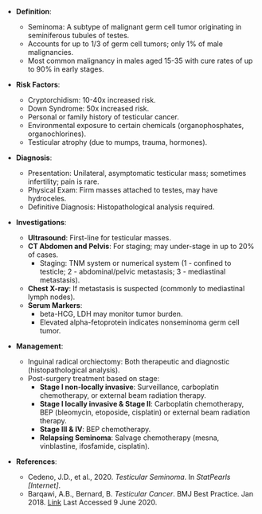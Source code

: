 - **Definition**: 
  - Seminoma: A subtype of malignant germ cell tumor originating in seminiferous tubules of testes.
  - Accounts for up to 1/3 of germ cell tumors; only 1% of male malignancies.
  - Most common malignancy in males aged 15-35 with cure rates of up to 90% in early stages.

- **Risk Factors**:
  - Cryptorchidism: 10-40x increased risk.
  - Down Syndrome: 50x increased risk.
  - Personal or family history of testicular cancer.
  - Environmental exposure to certain chemicals (organophosphates, organochlorines).
  - Testicular atrophy (due to mumps, trauma, hormones).

- **Diagnosis**:
  - Presentation: Unilateral, asymptomatic testicular mass; sometimes infertility; pain is rare.
  - Physical Exam: Firm masses attached to testes, may have hydroceles.
  - Definitive Diagnosis: Histopathological analysis required.

- **Investigations**:
  - **Ultrasound**: First-line for testicular masses.
  - **CT Abdomen and Pelvis**: For staging; may under-stage in up to 20% of cases.
    - Staging: TNM system or numerical system (1 - confined to testicle; 2 - abdominal/pelvic metastasis; 3 - mediastinal metastasis).
  - **Chest X-ray**: If metastasis is suspected (commonly to mediastinal lymph nodes).
  - **Serum Markers**: 
    - beta-HCG, LDH may monitor tumor burden.
    - Elevated alpha-fetoprotein indicates nonseminoma germ cell tumor.

- **Management**:
  - Inguinal radical orchiectomy: Both therapeutic and diagnostic (histopathological analysis).
  - Post-surgery treatment based on stage:
    - **Stage I non-locally invasive**: Surveillance, carboplatin chemotherapy, or external beam radiation therapy.
    - **Stage I locally invasive & Stage II**: Carboplatin chemotherapy, BEP (bleomycin, etoposide, cisplatin) or external beam radiation therapy.
    - **Stage III & IV**: BEP chemotherapy.
    - **Relapsing Seminoma**: Salvage chemotherapy (mesna, vinblastine, ifosfamide, cisplatin).

- **References**:
  - Cedeno, J.D., et al., 2020. _Testicular Seminoma_. In _StatPearls [Internet]_.
  - Barqawi, A.B., Bernard, B. _Testicular Cancer_. BMJ Best Practice. Jan 2018. [Link](https://bestpractice.bmj.com/topics/en-gb/255) Last Accessed 9 June 2020.